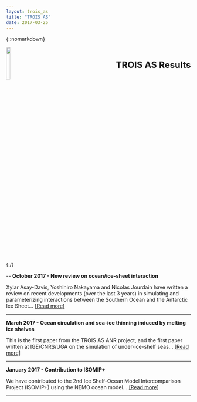 ```yaml
---
layout: trois_as
title: "TROIS AS"
date: 2017-03-25
---
```


{::nomarkdown}
<div style="display:inline;text-align:left;">
<img src="{{site.url}}projects_dir/img/trois_as_original_text.png" width="15%" height="15%" border="0"/>
<div style="itext-align:center;float:right">
<br> <br> <b>
<font size="5">
TROIS AS Results <br>
</b> <br> <br>
</font>
</div>
</div>
<div style="clear:both"/>
{:/}

--
**October 2017 - New review on ocean/ice-sheet interaction** 

Xylar Asay-Davis, Yoshihiro Nakayama and Nicolas Jourdain have written a review on recent developments (over the last 3 years) in simulating and parameterizing interactions between the Southern Ocean and the Antarctic Ice Sheet...
[[Read more]]({{site.url}}projects_dir/trois_as_results_3)

---
**March 2017 - Ocean circulation and sea-ice thinning induced by melting ice shelves**

This is the first paper from the TROIS AS ANR project, and the first paper written at IGE/CNRS/UGA on the simulation of under-ice-shelf seas...
[[Read more]]({{site.url}}projects_dir/trois_as_results_2)

---
**January 2017 - Contribution to ISOMIP+**

We have contributed to the 2nd Ice Shelf-Ocean Model Intercomparison Project (ISOMIP+) using the NEMO ocean model...
[[Read more]]({{site.url}}projects_dir/trois_as_results_1)

---
